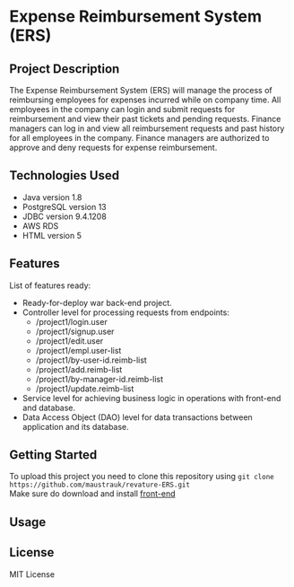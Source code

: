 # Expense Reimbursement System (ERS) 

## Project Description
The Expense Reimbursement System (ERS) will manage the process of reimbursing employees for expenses incurred while on company time. All employees in the company can login and submit requests for reimbursement and view their past tickets and pending requests. Finance managers can log in and view all reimbursement requests and past history for all employees in the company. Finance managers are authorized to approve and deny requests for expense reimbursement.

## Technologies Used
* Java version 1.8
* PostgreSQL version 13
* JDBC version 9.4.1208
* AWS RDS
* HTML version 5

## Features
List of features ready:
* Ready-for-deploy war back-end project.
* Controller level for processing requests from endpoints: 
  * /project1/login.user
  * /project1/signup.user
  * /project1/edit.user
  * /project1/empl.user-list
  * /project1/by-user-id.reimb-list
  * /project1/add.reimb-list
  * /project1/by-manager-id.reimb-list
  * /project1/update.reimb-list
* Service level for achieving business logic in operations with front-end and database.
* Data Access Object (DAO) level for data transactions between application and its database.

## Getting Started
To upload this project you need to clone this repository using `git clone https://github.com/maustrauk/revature-ERS.git`\
Make sure do download and install [front-end](https://github.com/maustrauk/revature-project-ERS-fe)

## Usage


## License
MIT License


